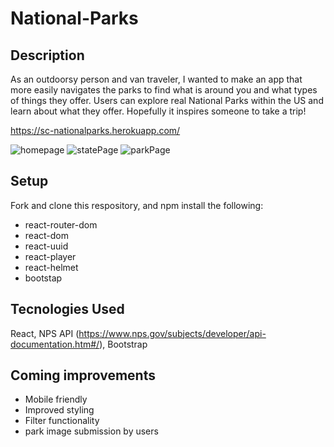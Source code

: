 # National-Parks

## Description
As an outdoorsy person and van traveler, I wanted to make an app that more easily navigates the parks to find what is around you and what types of things they offer. Users can explore real National Parks within the US and learn about what they offer. Hopefully it inspires someone to take a trip!

https://sc-nationalparks.herokuapp.com/

![homepage](https://i.imgur.com/2QRWq3A.png)
![statePage](https://i.imgur.com/l2Ud4jY.png)
![parkPage](https://i.imgur.com/4WVshwe.png)

## Setup
Fork and clone this respository, and npm install the following: 
- react-router-dom
- react-dom
- react-uuid
- react-player
- react-helmet
- bootstap

## Tecnologies Used
React, NPS API (https://www.nps.gov/subjects/developer/api-documentation.htm#/), Bootstrap

## Coming improvements
- Mobile friendly
- Improved styling
- Filter functionality
- park image submission by users
